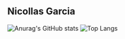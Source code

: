 ## Nicollas Garcia

![Anurag's GitHub stats](https://github-readme-stats.vercel.app/api?username=NickGarcia44&show_icons=true&theme=radical)
![Top Langs](https://github-readme-stats.vercel.app/api/top-langs/?username=NickGarcia44&layout=compact&theme=radical)

##    
